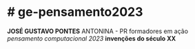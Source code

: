 <h1># ge-pensamento2023</h1>  
<b>JOSÉ GUSTAVO PONTES</b> 
ANTONINA - PR 
formadores em ação
<i>pensamento computacional 2023</i>
<strong> invenções do século XX </strong>
